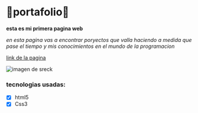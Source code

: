 # 🍭portafolio🍭

**esta es mi primera pagina web**

*en esta pagina vas a encontrar poryectos que valla haciendo a medida que pase el tiempo y mis conocimientos en el mundo de la programacion*

[link de la pagina](https://celelo.github.io/PORTAFOLIO/)

![imagen de sreck](https://indiehoy.com/wp-content/uploads/2020/12/shrek.jpg)

### tecnologias usadas:
- [x] html5
- [x] Css3
